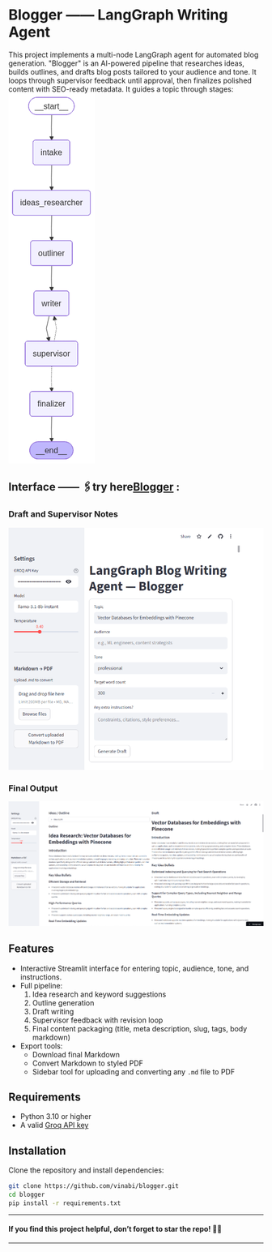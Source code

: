 # Blogger —— LangGraph Writing Agent

This project implements a multi-node LangGraph agent for automated blog generation. "Blogger" is an AI-powered pipeline that researches ideas, builds outlines, and drafts blog posts tailored to your audience and tone. It loops through supervisor feedback until approval, then finalizes polished content with SEO-ready metadata.
It guides a topic through stages: 
![Workflow](images/pipeline.png)

## Interface —— 🖇️try here[Blogger](https://bloggraph.streamlit.app/)  : 

### Draft and Supervisor Notes  
![Draft and Supervisor Notes](images/ui1.png)

### Final Output  
![Final Output](images/ui2.png)

## Features

- Interactive Streamlit interface for entering topic, audience, tone, and instructions.  
- Full pipeline:  
  1. Idea research and keyword suggestions  
  2. Outline generation  
  3. Draft writing  
  4. Supervisor feedback with revision loop  
  5. Final content packaging (title, meta description, slug, tags, body markdown)  
- Export tools:  
  - Download final Markdown  
  - Convert Markdown to styled PDF  
  - Sidebar tool for uploading and converting any `.md` file to PDF  

## Requirements

- Python 3.10 or higher  
- A valid [Groq API key](https://console.groq.com/)  

## Installation

Clone the repository and install dependencies:

```bash
git clone https://github.com/vinabi/blogger.git
cd blogger
pip install -r requirements.txt
```

---

#### If you find this project helpful, don’t forget to star the repo! 🎀✨

---

